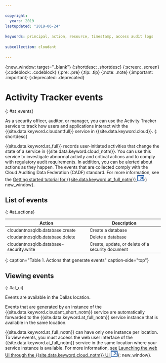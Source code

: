 ```yaml
---

copyright:
  years: 2019
lastupdated: "2019-06-24"

keywords: principal, action, resource, timestamp, access audit logs

subcollection: cloudant

---
```


{:new_window: target="_blank"}
{:shortdesc: .shortdesc}
{:screen: .screen}
{:codeblock: .codeblock}
{:pre: .pre}
{:tip: .tip}
{:note: .note}
{:important: .important}
{:deprecated: .deprecated}

<!-- Acrolinx: 2017-05-10 -->

# Activity Tracker events
{: #at_events}

As a security officer, auditor, or manager, you can use the Activity Tracker service to track how users and applications interact with the {{site.data.keyword.cloudantfull}} service in {{site.data.keyword.cloud}}.
{: shortdesc}

{{site.data.keyword.at_full}} records user-initiated activities that change the state of a service in {{site.data.keyword.cloud_notm}}. You can use this service to investigate abnormal activity and critical actions and to comply with regulatory audit requirements. In addition, you can be alerted about actions as they happen. The events that are collected comply with the Cloud Auditing Data Federation (CADF) standard. For more information, see the [Getting started tutorial for {{site.data.keyword.at_full_notm}} ![External link icon](images/launch-glyph.svg "External link icon")](/docs/services/Activity-Tracker-with-LogDNA?topic=logdnaat-getting-started#getting-started){: new_window}.

## List of events
{: #at_actions}


Action | Description
-------|------------
cloudantnosqldb.database.create | Create a database
cloudantnosqldb.database.delete | Delete a database
cloudantnosqldb.database-security.write | Create, update, or delete of a security document 
{: caption="Table 1. Actions that generate events" caption-side="top"}

## Viewing events
{: #at_ui}

Events are available in the Dallas location. 

Events that are generated by an instance of the {{site.data.keyword.cloudant_short_notm}} service are automatically forwarded to the {{site.data.keyword.at_full_notm}} service instance that is available in the same location. 

{{site.data.keyword.at_full_notm}} can have only one instance per location. To view events, you must access the web user interface of the {{site.data.keyword.at_full_notm}} service in the same location where your service instance is available. For more information, see [Launching the web UI through the {{site.data.keyword.cloud_notm}} UI ![External link icon](images/launch-glyph.svg "External link icon")](/docs/services/Activity-Tracker-with-LogDNA?topic=logdnaat-launch#launch_step2){: new_window}.
